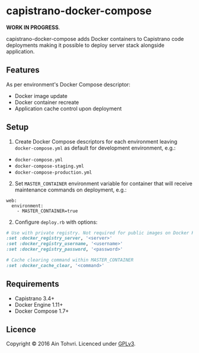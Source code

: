 # capistrano-docker-compose

__WORK IN PROGRESS__.

capistrano-docker-compose adds Docker containers to Capistrano code deployments making it possible to deploy server stack alongside application.

## Features

As per environment's Docker Compose descriptor:

- Docker image update
- Docker container recreate
- Application cache control upon deployment

## Setup

1. Create Docker Compose descriptors for each environment leaving `docker-compose.yml` as default for development environment, e.g.:
  - `docker-compose.yml`
  - `docker-compose-staging.yml`
  - `docker-compose-production.yml`
2. Set `MASTER_CONTAINER` environment variable for container that will receive maintenance commands on deployment, e.g.:
  ```
  web:
    environment:
      - MASTER_CONTAINER=true
  ```
2. Configure `deploy.rb` with options:

  ```ruby
  # Use with private registry. Not required for public images on Docker Hub.
  :set :docker_registry_server, '<server>'
  :set :docker_registry_username, '<username>'
  :set :docker_registry_password, '<password>'

  # Cache clearing command within MASTER_CONTAINER
  :set :docker_cache_clear, '<command>'
  ```

## Requirements

- Capistrano 3.4+
- Docker Engine 1.11+
- Docker Compose 1.7+

## Licence

Copyright © 2016 Ain Tohvri. Licenced under [GPLv3](LICENSE).
